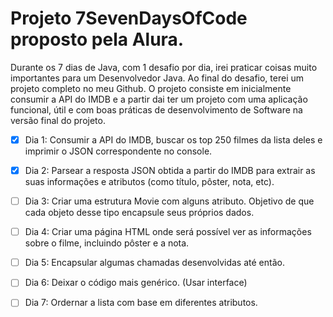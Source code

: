 # Projeto 7SevenDaysOfCode proposto pela Alura.

Durante os 7 dias de Java, com 1 desafio por dia, irei praticar coisas muito importantes para um Desenvolvedor Java.
Ao final do desafio, terei um projeto completo no meu Github. O projeto consiste em inicialmente consumir a API do IMDB  e a partir dai ter um projeto com uma aplicação funcional, útil e com boas práticas de desenvolvimento de Software na versão final do projeto.

- [x] Dia 1: Consumir a API do IMDB, buscar os top 250 filmes da lista deles e imprimir o JSON correspondente no console. 


- [x] Dia 2: Parsear a resposta JSON obtida a partir do IMDB para extrair as suas informações e atributos (como título, pôster, nota, etc).


- [ ] Dia 3: Criar uma estrutura Movie com alguns atributo. Objetivo de que cada objeto desse tipo encapsule seus próprios dados.


- [ ] Dia 4: Criar uma página HTML onde será possível ver as informações sobre o filme, incluindo pôster e a nota.


- [ ] Dia 5: Encapsular algumas chamadas desenvolvidas até então.


- [ ] Dia 6: Deixar o código mais genérico. (Usar interface)


- [ ] Dia 7: Ordernar a lista com base em diferentes atributos.